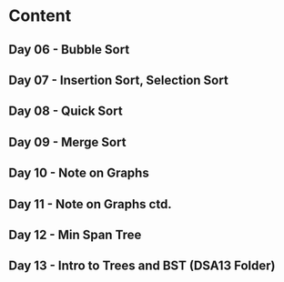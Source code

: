 # Content

## Day 06 - Bubble Sort
## Day 07 - Insertion Sort, Selection Sort
## Day 08 - Quick Sort
## Day 09 - Merge Sort
## Day 10 - Note on Graphs
## Day 11 - Note on Graphs ctd.
## Day 12 - Min Span Tree
## Day 13 - Intro to Trees and BST (DSA13 Folder)
